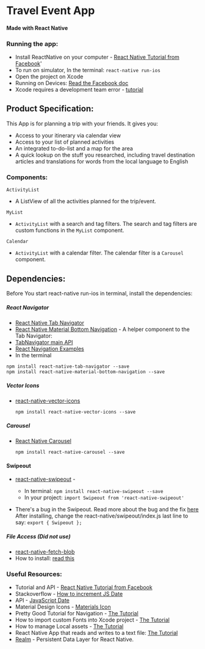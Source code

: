 # Travel Event App 
#### Made with React Native

### Running the app:
* Install ReactNative on your computer - [React Native Tutorial from Facebook](https://facebook.github.io/react-native/releases/next/docs/getting-started.html)'
* To run on simulator, In the terminal: 
	``react-native run-ios``
* Open the project on Xcode
*  Running on Devices: [Read the Facebook doc](https://facebook.github.io/react-native/docs/running-on-device.html)
* Xcode requires a development team error - [tutorial](https://stackoverflow.com/questions/37806538/code-signing-is-required-for-product-type-application-in-sdk-ios-10-0-stic)

## Product Specification:
This App is for planning a trip with your friends. It gives you:

* Access to your itinerary via calendar view
* Access to your list of planned activities
* An integrated to-do-list and a map for the area
* A quick lookup on the stuff you researched, including travel destination articles and translations for words from the local language to English

### Components:

``ActivityList`` 

* A ListView of all the activities planned for the trip/event.

``MyList`` 

* ``ActivityList`` with a search and tag filters. The search and tag filters are custom functions in the ``MyList`` component.

``Calendar``

* ``ActivityList`` with a calendar filter. The calendar filter is a ``Carousel`` component.


## Dependencies:
Before You start react-native run-ios in terminal, install the dependencies:
 
##### React Navigator
* [React Native Tab Navigator](https://github.com/expo/react-native-tab-navigator)
* [React Native Material Bottom Navigation](https://www.npmjs.com/package/react-native-material-bottom-navigation) -  A helper component to the Tab Navigator: 
* [TabNavigator main API](https://reactnavigation.org/docs/navigators/tab)
* [React Navigation Examples](https://github.com/react-community/react-navigation/tree/master/examples/NavigationPlayground/js)
* In the terminal

 ```
 npm install react-native-tab-navigator --save
 npm install react-native-material-bottom-navigation --save
 ```

##### Vector Icons  
 * [react-native-vector-icons](https://github.com/oblador/react-native-vector-icons)
 
	```npm install react-native-vector-icons --save```
  
##### Carousel
 * [React Native Carousel](https://github.com/nick/react-native-carousel) 
 	
 	```npm install react-native-carousel --save```
 
#### Swipeout
* [react-native-swipeout](https://github.com/dancormier/react-native-swipeout) - 

	* In terminal:	``npm install react-native-swipeout --save``
	* In your project: 
	``import Swipeout from 'react-native-swipeout'``

* There's a bug in the Swipeout. Read more about the bug and the fix [here](https://github.com/dancormier/react-native-swipeout/pull/175) After installing, change the react-native/swipeout/index.js last line to say: ``export { Swipeout };`` 

##### File Access (Did not use)
* [react-native-fetch-blob](https://github.com/wkh237/react-native-fetch-blob)
* How to install: [read this](https://github.com/wkh237/react-native-fetch-blob/issues/84)

  
### Useful Resources:
* Tutorial and API - [React Native Tutorial from Facebook](https://facebook.github.io/react-native/releases/next/docs/getting-started.html)
* Stackoverflow - [How to increment JS Date](https://stackoverflow.com/questions/3674539/incrementing-a-date-in-javascript)
* API - [JavaScript Date](https://developer.mozilla.org/en-US/docs/Web/JavaScript/Reference/Global_Objects/Date)
* Material Design Icons - [Materials Icon](https://material.io/icons/)
* Pretty Good Tutorial for Navigation - [The Tutorial](https://mentormate.com/blog/react-native-components/)
* How to import custom Fonts into Xcode project - [The Tutorial](http://codewithchris.com/common-mistakes-with-adding-custom-fonts-to-your-ios-app/)
* How to manage Local assets - [The Tutorial](https://willowtreeapps.com/ideas/react-native-tips-and-tricks-2-0-managing-static-assets-with-absolute-paths/)
* React Native App that reads and writes to a text file: [The Tutorial](http://moduscreate.com/react_native_custom_components_ios/)
* [Realm](https://realm.io/docs/javascript/latest/index.html) - Persistent Data Layer for React Native.